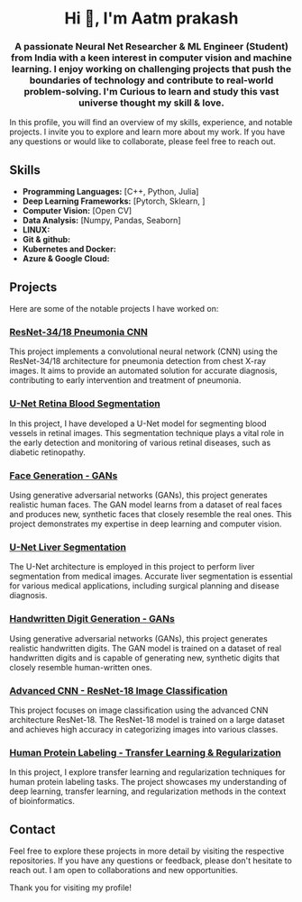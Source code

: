 <h1 align="center">Hi 👋, I'm Aatm prakash</h1>
<h3 align="center">A passionate Neural Net Researcher & ML Engineer (Student) from India with a keen interest in computer vision and machine learning. I enjoy working on challenging projects that push the boundaries of technology and contribute to real-world problem-solving. I'm Curious to learn and study this vast universe thought my skill & love.</h3>

In this profile, you will find an overview of my skills, experience, and notable projects. I invite you to explore and learn more about my work. If you have any questions or would like to collaborate, please feel free to reach out.


## Skills

- **Programming Languages:** [C++, Python, Julia]
- **Deep Learning Frameworks:** [Pytorch, Sklearn, ]
- **Computer Vision:** [Open CV]
- **Data Analysis:** [Numpy, Pandas, Seaborn]
- **LINUX:**
- **Git & github:**
- **Kubernetes and Docker:**
- **Azure & Google Cloud:**

## Projects

Here are some of the notable projects I have worked on:

### [ResNet-34/18 Pneumonia CNN](https://github.com/aatmprakash/ResNet__34__18---Pneumonia-CNN)
This project implements a convolutional neural network (CNN) using the ResNet-34/18 architecture for pneumonia detection from chest X-ray images. It aims to provide an automated solution for accurate diagnosis, contributing to early intervention and treatment of pneumonia.

### [U-Net Retina Blood Segmentation](https://github.com/aatmprakash/U-Net-retina-blood-segmentation)
In this project, I have developed a U-Net model for segmenting blood vessels in retinal images. This segmentation technique plays a vital role in the early detection and monitoring of various retinal diseases, such as diabetic retinopathy.

### [Face Generation - GANs](https://github.com/aatmprakash/Face-Generation---GANs-Generative-Adversarial-Networks)
Using generative adversarial networks (GANs), this project generates realistic human faces. The GAN model learns from a dataset of real faces and produces new, synthetic faces that closely resemble the real ones. This project demonstrates my expertise in deep learning and computer vision.

### [U-Net Liver Segmentation](https://github.com/aatmprakash/U-Net-Liver-Segmentation--Monai)
The U-Net architecture is employed in this project to perform liver segmentation from medical images. Accurate liver segmentation is essential for various medical applications, including surgical planning and disease diagnosis.

### [Handwritten Digit Generation - GANs](https://github.com/aatmprakash/HandWritten-digit-Generation---GANs-Generative-Adversarial-Networks)
Using generative adversarial networks (GANs), this project generates realistic handwritten digits. The GAN model is trained on a dataset of real handwritten digits and is capable of generating new, synthetic digits that closely resemble human-written ones.

### [Advanced CNN - ResNet-18 Image Classification](https://github.com/aatmprakash/Advance-CNN-ResNet18--image-classfication)
This project focuses on image classification using the advanced CNN architecture ResNet-18. The ResNet-18 model is trained on a large dataset and achieves high accuracy in categorizing images into various classes.

### [Human Protein Labeling - Transfer Learning & Regularization](https://github.com/aatmprakash/Human-Protine-labling-Transfer-Learning-Regularization)
In this project, I explore transfer learning and regularization techniques for human protein labeling tasks. The project showcases my understanding of deep learning, transfer learning, and regularization methods in the context of bioinformatics.

## Contact
Feel free to explore these projects in more detail by visiting the respective repositories. If you have any questions or feedback, please don't hesitate to reach out. I am open to collaborations and new opportunities.

Thank you for visiting my profile!



